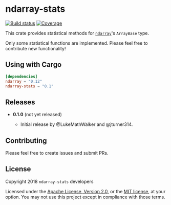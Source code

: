 # ndarray-stats

[![Build status](https://travis-ci.org/jturner314/ndarray-stats.svg?branch=master)](https://travis-ci.org/jturner314/ndarray-stats)
[![Coverage](https://codecov.io/gh/jturner314/ndarray-stats/branch/master/graph/badge.svg)](https://codecov.io/gh/jturner314/ndarray-stats)

This crate provides statistical methods for [`ndarray`]'s `ArrayBase` type.

[`ndarray`]: https://github.com/bluss/ndarray

Only some statistical functions are implemented. Please feel free to contribute
new functionality!

## Using with Cargo

```toml
[dependencies]
ndarray = "0.12"
ndarray-stats = "0.1"
```

## Releases

* **0.1.0** (not yet released)

  * Initial release by @LukeMathWalker and @jturner314.

## Contributing

Please feel free to create issues and submit PRs.

## License

Copyright 2018 `ndarray-stats` developers

Licensed under the [Apache License, Version 2.0](LICENSE-APACHE), or the [MIT
license](LICENSE-MIT), at your option. You may not use this project except in
compliance with those terms.
